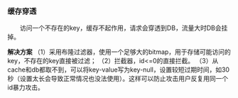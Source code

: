 ### 缓存穿透

  访问一个不存在的key，缓存不起作用，请求会穿透到DB，流量大时DB会挂掉。

**解决方案**
（1）采用布隆过滤器，使用一个足够大的bitmap，用于存储可能访问的key，不存在的key直接被过滤；
（2）拦截器，id<=0的直接拦截。
（3）从cache和db都取不到，可以将key-value写为key-null，设置较短过期时间，如30秒（设置太长会导致正常情况也没法使用）。这样可以防止攻击用户反复用同一个id暴力攻击。

